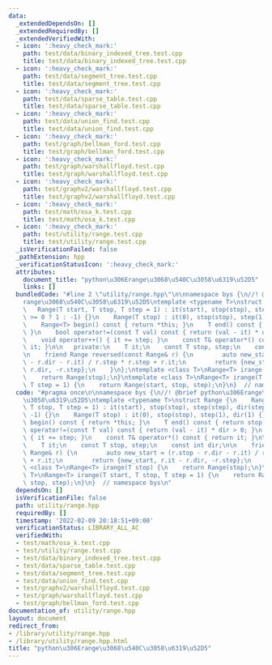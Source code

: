 ```yaml
---
data:
  _extendedDependsOn: []
  _extendedRequiredBy: []
  _extendedVerifiedWith:
  - icon: ':heavy_check_mark:'
    path: test/data/binary_indexed_tree.test.cpp
    title: test/data/binary_indexed_tree.test.cpp
  - icon: ':heavy_check_mark:'
    path: test/data/segment_tree.test.cpp
    title: test/data/segment_tree.test.cpp
  - icon: ':heavy_check_mark:'
    path: test/data/sparse_table.test.cpp
    title: test/data/sparse_table.test.cpp
  - icon: ':heavy_check_mark:'
    path: test/data/union_find.test.cpp
    title: test/data/union_find.test.cpp
  - icon: ':heavy_check_mark:'
    path: test/graph/bellman_ford.test.cpp
    title: test/graph/bellman_ford.test.cpp
  - icon: ':heavy_check_mark:'
    path: test/graph/warshallfloyd.test.cpp
    title: test/graph/warshallfloyd.test.cpp
  - icon: ':heavy_check_mark:'
    path: test/graphv2/warshallfloyd.test.cpp
    title: test/graphv2/warshallfloyd.test.cpp
  - icon: ':heavy_check_mark:'
    path: test/math/osa_k.test.cpp
    title: test/math/osa_k.test.cpp
  - icon: ':heavy_check_mark:'
    path: test/utility/range.test.cpp
    title: test/utility/range.test.cpp
  _isVerificationFailed: false
  _pathExtension: hpp
  _verificationStatusIcon: ':heavy_check_mark:'
  attributes:
    document_title: "python\u306Erange\u3068\u540C\u3058\u6319\u52D5"
    links: []
  bundledCode: "#line 2 \"utility/range.hpp\"\n\nnamespace bys {\n//! @brief python\u306E\
    range\u3068\u540C\u3058\u6319\u52D5\ntemplate <typename T>\nstruct Range {\n \
    \   Range(T start, T stop, T step = 1) : it(start), stop(stop), step(step), dir(step\
    \ >= 0 ? 1 : -1) {}\n    Range(T stop) : it(0), stop(stop), step(1), dir(1) {}\n\
    \    Range<T> begin() const { return *this; }\n    T end() const { return stop;\
    \ }\n    bool operator!=(const T val) const { return (val - it) * dir > 0; }\n\
    \    void operator++() { it += step; }\n    const T& operator*() const { return\
    \ it; }\n\n   private:\n    T it;\n    const T stop, step;\n    const int dir;\n\
    \n    friend Range reversed(const Range& r) {\n        auto new_start = (r.stop\
    \ - r.dir - r.it) / r.step * r.step + r.it;\n        return {new_start, r.it -\
    \ r.dir, -r.step};\n    }\n};\ntemplate <class T>\nRange<T> irange(T stop) {\n\
    \    return Range(stop);\n}\ntemplate <class T>\nRange<T> irange(T start, T stop,\
    \ T step = 1) {\n    return Range(start, stop, step);\n}\n}  // namespace bys\n"
  code: "#pragma once\n\nnamespace bys {\n//! @brief python\u306Erange\u3068\u540C\
    \u3058\u6319\u52D5\ntemplate <typename T>\nstruct Range {\n    Range(T start,\
    \ T stop, T step = 1) : it(start), stop(stop), step(step), dir(step >= 0 ? 1 :\
    \ -1) {}\n    Range(T stop) : it(0), stop(stop), step(1), dir(1) {}\n    Range<T>\
    \ begin() const { return *this; }\n    T end() const { return stop; }\n    bool\
    \ operator!=(const T val) const { return (val - it) * dir > 0; }\n    void operator++()\
    \ { it += step; }\n    const T& operator*() const { return it; }\n\n   private:\n\
    \    T it;\n    const T stop, step;\n    const int dir;\n\n    friend Range reversed(const\
    \ Range& r) {\n        auto new_start = (r.stop - r.dir - r.it) / r.step * r.step\
    \ + r.it;\n        return {new_start, r.it - r.dir, -r.step};\n    }\n};\ntemplate\
    \ <class T>\nRange<T> irange(T stop) {\n    return Range(stop);\n}\ntemplate <class\
    \ T>\nRange<T> irange(T start, T stop, T step = 1) {\n    return Range(start,\
    \ stop, step);\n}\n}  // namespace bys\n"
  dependsOn: []
  isVerificationFile: false
  path: utility/range.hpp
  requiredBy: []
  timestamp: '2022-02-09 20:18:51+09:00'
  verificationStatus: LIBRARY_ALL_AC
  verifiedWith:
  - test/math/osa_k.test.cpp
  - test/utility/range.test.cpp
  - test/data/binary_indexed_tree.test.cpp
  - test/data/sparse_table.test.cpp
  - test/data/segment_tree.test.cpp
  - test/data/union_find.test.cpp
  - test/graphv2/warshallfloyd.test.cpp
  - test/graph/warshallfloyd.test.cpp
  - test/graph/bellman_ford.test.cpp
documentation_of: utility/range.hpp
layout: document
redirect_from:
- /library/utility/range.hpp
- /library/utility/range.hpp.html
title: "python\u306Erange\u3068\u540C\u3058\u6319\u52D5"
---
```

